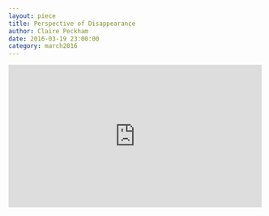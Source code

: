 ```yaml
---
layout: piece
title: Perspective of Disappearance
author: Claire Peckham
date: 2016-03-19 23:00:00
category: march2016
---
```


<iframe allowfullscreen="" frameborder="0" height="281" mozallowfullscreen="" src="https://player.vimeo.com/video/150564897" webkitallowfullscreen="" width="500"></iframe><br>
<br>